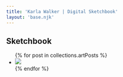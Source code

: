 ```yaml
---
title: 'Karla Walker | Digital Sketchbook'
layout: 'base.njk'
---
```


## Sketchbook

<ul>
{% for post in collections.artPosts %}
<li><a href="{{ post.url }}"><img src="{{ post.data.imgUrl }}" /></a></li>
{% endfor %}
</ul>
